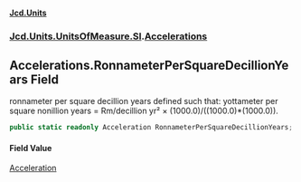 #### [Jcd.Units](index.md 'index')

### [Jcd.Units.UnitsOfMeasure.SI](Jcd.Units.UnitsOfMeasure.SI.md 'Jcd.Units.UnitsOfMeasure.SI').[Accelerations](Accelerations.md 'Jcd.Units.UnitsOfMeasure.SI.Accelerations')

## Accelerations.RonnameterPerSquareDecillionYears Field

ronnameter per square decillion years defined such that: yottameter per square nonillion years = Rm/decillion yr² ×
(1000.0)/((1000.0)*(1000.0)).

```csharp
public static readonly Acceleration RonnameterPerSquareDecillionYears;
```

#### Field Value

[Acceleration](Acceleration.md 'Jcd.Units.UnitTypes.Acceleration')